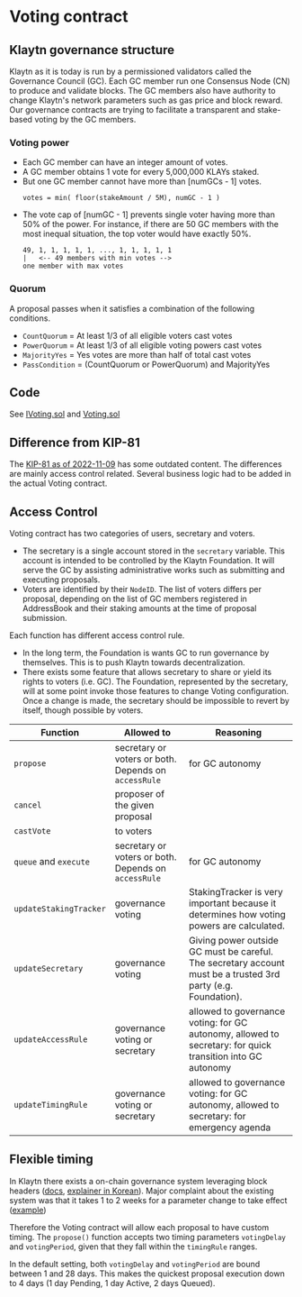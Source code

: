 # Voting contract

## Klaytn governance structure

Klaytn as it is today is run by a permissioned validators called the Governance Council (GC). Each GC member run one Consensus Node (CN) to produce and validate blocks. The GC members also have authority to change Klaytn's network parameters such as gas price and block reward. Our governance contracts are trying to facilitate a transparent and stake-based voting by the GC members.

### Voting power

- Each GC member can have an integer amount of votes.
- A GC member obtains 1 vote for every 5,000,000 KLAYs staked.
- But one GC member cannot have more than [numGCs - 1] votes.
  ```
  votes = min( floor(stakeAmount / 5M), numGC - 1 )
  ```
- The vote cap of [numGC - 1] prevents single voter having more than 50% of the power. For instance, if there are 50 GC members with the most inequal situation, the top voter would have exactly 50%.
  ```
  49, 1, 1, 1, 1, 1, ..., 1, 1, 1, 1, 1
  |   <-- 49 members with min votes -->
  one member with max votes
  ```

### Quorum

A proposal passes when it satisfies a combination of the following conditions.

- `CountQuorum` = At least 1/3 of all eligible voters cast votes
- `PowerQuorum` = At least 1/3 of all eligible voting powers cast votes
- `MajorityYes` = Yes votes are more than half of total cast votes
- `PassCondition` = (CountQuorum or PowerQuorum) and MajorityYes

## Code

See [IVoting.sol](../contracts/IVoting.sol) and [Voting.sol](../contracts/Voting.sol)

## Difference from KIP-81

The [KIP-81 as of 2022-11-09](https://github.com/klaytn/kips/blob/a1d99a58a60d0e3743774aca00beedb49a3c89a8/KIPs/kip-81.md) has some outdated content. The differences are mainly access control related. Several business logic had to be added in the actual Voting contract.

## Access Control

Voting contract has two categories of users, secretary and voters.

- The secretary is a single account stored in the `secretary` variable. This account is intended to be controlled by the Klaytn Foundation. It will serve the GC by assisting administrative works such as submitting and executing proposals.
- Voters are identified by their `NodeID`. The list of voters differs per proposal, depending on the list of GC members registered in AddressBook and their staking amounts at the time of proposal submission.

Each function has different access control rule.
- In the long term, the Foundation is wants GC to run governance by themselves. This is to push Klaytn towards decentralization.
- There exists some feature that allows secretary to share or yield its rights to voters (i.e. GC). The Foundation, represented by the secretary, will at some point invoke those features to change Voting configuration. Once a change is made, the secretary should be impossible to revert by itself, though possible by voters. 

| Function | Allowed to | Reasoning |
|-|-|-|
| `propose` | secretary or voters or both. Depends on `accessRule` | for GC autonomy |
| `cancel` | proposer of the given proposal | |
| `castVote` | to voters | |
| `queue` and `execute` | secretary or voters or both. Depends on `accessRule` | for GC autonomy |
| `updateStakingTracker` | governance voting | StakingTracker is very important because it determines how voting powers are calculated. |
| `updateSecretary` | governance voting | Giving power outside GC must be careful. The secretary account must be a trusted 3rd party (e.g. Foundation). |
| `updateAccessRule` | governance voting or secretary | allowed to governance voting: for GC autonomy, allowed to secretary: for quick transition into GC autonomy |
| `updateTimingRule` | governance voting or secretary | allowed to governance voting: for GC autonomy, allowed to secretary: for emergency agenda |

## Flexible timing

In Klaytn there exists a on-chain governance system leveraging block headers ([docs](https://docs.klaytn.foundation/content/dapp/json-rpc/api-references/governance), [explainer in Korean](https://www.youtube.com/watch?v=UPyf7B0YvI0)). Major complaint about the existing system was that it takes 1 to 2 weeks for a parameter change to take effect ([example](https://medium.com/klaytn/klaytn-gas-price-reduction-schedule-2ba158e3630d))

Therefore the Voting contract will allow each proposal to have custom timing. The `propose()` function accepts two timing parameters `votingDelay` and `votingPeriod`, given that they fall within the `timingRule` ranges.

In the default setting, both `votingDelay` and `votingPeriod` are bound between 1 and 28 days. This makes the quickest proposal execution down to 4 days (1 day Pending, 1 day Active, 2 days Queued).

